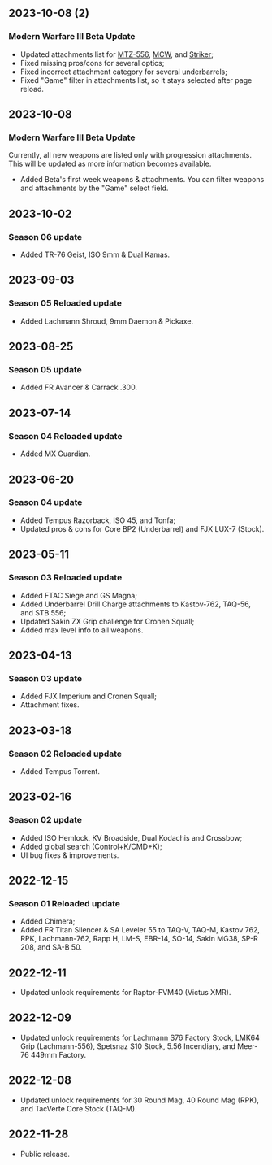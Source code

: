 ## 2023-10-08 (2)

### Modern Warfare III Beta Update

- Updated attachments list for [MTZ-556](/weapons/assault-rifles/mtz-556), [MCW](/weapons/assault-rifles/mcw), and [Striker](/weapons/smgs/striker);
- Fixed missing pros/cons for several optics;
- Fixed incorrect attachment category for several underbarrels;
- Fixed "Game" filter in attachments list, so it stays selected after page reload. 

## 2023-10-08

### Modern Warfare III Beta Update

Currently, all new weapons are listed only with progression attachments. This will be updated as more information 
becomes available.

- Added Beta's first week weapons & attachments. You can filter weapons and attachments by the "Game" select field.

## 2023-10-02

### Season 06 update

- Added TR-76 Geist, ISO 9mm & Dual Kamas.

## 2023-09-03

### Season 05 Reloaded update

- Added Lachmann Shroud, 9mm Daemon & Pickaxe.

## 2023-08-25

### Season 05 update

- Added FR Avancer & Carrack .300.

## 2023-07-14

### Season 04 Reloaded update

- Added MX Guardian.

## 2023-06-20

### Season 04 update

- Added Tempus Razorback, ISO 45, and Tonfa;
- Updated pros & cons for Core BP2 (Underbarrel) and FJX LUX-7 (Stock).

## 2023-05-11

### Season 03 Reloaded update

- Added FTAC Siege and GS Magna;
- Added Underbarrel Drill Charge attachments to Kastov-762, TAQ-56, and STB 556;
- Updated Sakin ZX Grip challenge for Cronen Squall;
- Added max level info to all weapons.

## 2023-04-13

### Season 03 update

- Added FJX Imperium and Cronen Squall;
- Attachment fixes.

## 2023-03-18

### Season 02 Reloaded update

- Added Tempus Torrent.

## 2023-02-16

### Season 02 update

- Added ISO Hemlock, KV Broadside, Dual Kodachis and Crossbow;
- Added global search (Control+K/CMD+K);
- UI bug fixes & improvements.

## 2022-12-15

### Season 01 Reloaded update

- Added Chimera;
- Added FR Titan Silencer & SA Leveler 55 to TAQ-V, TAQ-M, Kastov 762, RPK, Lachmann-762, Rapp H, LM-S, EBR-14, SO-14, Sakin MG38, SP-R 208, and SA-B 50.

## 2022-12-11

- Updated unlock requirements for Raptor-FVM40 (Victus XMR).

## 2022-12-09

- Updated unlock requirements for Lachmann S76 Factory Stock, LMK64 Grip (Lachmann-556), Spetsnaz S10 Stock, 5.56 Incendiary, and Meer-76 449mm Factory.

## 2022-12-08

- Updated unlock requirements for 30 Round Mag, 40 Round Mag (RPK), and TacVerte Core Stock (TAQ-M).

## 2022-11-28

- Public release.

